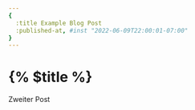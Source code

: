 ```yaml
---
{
  :title Example Blog Post
  :published-at, #inst "2022-06-09T22:00:01-07:00"
}
---
```


# {% $title %}

Zweiter Post
